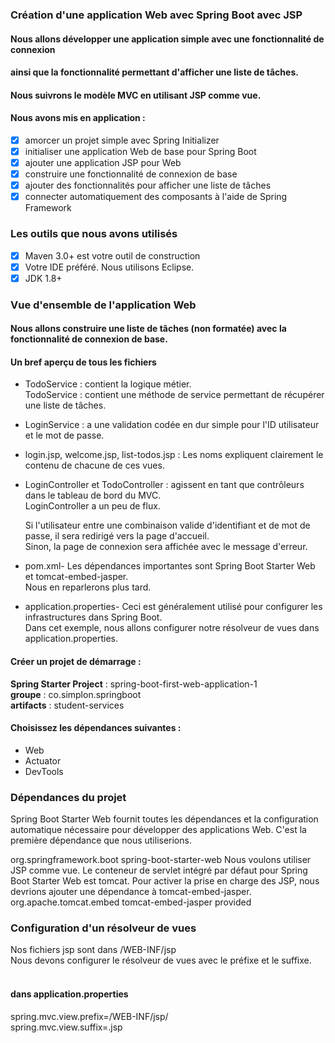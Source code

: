 ### Création d'une application Web avec Spring Boot avec JSP

#### Nous allons développer une application simple avec une fonctionnalité de connexion 
#### ainsi que la fonctionnalité permettant d'afficher une liste de tâches.
#### Nous suivrons le modèle MVC en utilisant JSP comme vue.

#### Nous avons mis en application :
- [x] amorcer un projet simple avec Spring Initializer
- [x] initialiser une application Web de base pour Spring Boot
- [x] ajouter une application JSP pour Web
- [x] construire une fonctionnalité de connexion de base
- [x] ajouter des fonctionnalités pour afficher une liste de tâches
- [x] connecter automatiquement des composants à l'aide de Spring Framework

### Les outils que nous avons utilisés
- [x] Maven 3.0+ est votre outil de construction
- [x] Votre IDE préféré. Nous utilisons Eclipse.
- [x] JDK 1.8+

### Vue d'ensemble de l'application Web
#### Nous allons construire une liste de tâches (non formatée) avec la fonctionnalité de connexion de base.
                                        
#### Un bref aperçu de tous les fichiers

*  TodoService : contient la logique métier.<br>
   TodoService : contient une méthode de service permettant de récupérer une liste de tâches.
*  LoginService : a une validation codée en dur simple pour l'ID utilisateur et le mot de passe.

*  login.jsp, welcome.jsp, list-todos.jsp : Les noms expliquent clairement le contenu de chacune de ces vues.

*  LoginController et TodoController : agissent en tant que contrôleurs dans le tableau de bord du MVC.<br>                                LoginController a un peu de flux.
   
   Si l'utilisateur entre une combinaison valide d'identifiant et de mot de passe, il sera redirigé vers la page d'accueil.<br>
   Sinon, la page de connexion sera affichée avec le message d'erreur.

*  pom.xml- Les dépendances importantes sont Spring Boot Starter Web et tomcat-embed-jasper.<br>
   Nous en reparlerons plus tard.

*  application.properties- Ceci est généralement utilisé pour configurer les infrastructures dans Spring Boot.<br>
   Dans cet exemple, nous allons configurer notre résolveur de vues dans application.properties.

#### Créer un projet de démarrage : 
<b>Spring Starter Project</b> :  spring-boot-first-web-application-1<br>
<b>groupe</b> :                  co.simplon.springboot<br>
<b>artifacts</b> :               student-services<br>

#### Choisissez les dépendances suivantes :
*  Web
*  Actuator
*  DevTools

### Dépendances du projet
Spring Boot Starter Web fournit toutes les dépendances et la configuration automatique nécessaire pour développer des applications Web. C'est la première dépendance que nous utiliserions.

<dependency>
    <groupId>org.springframework.boot</groupId>
    <artifactId>spring-boot-starter-web</artifactId>
</dependency>
Nous voulons utiliser JSP comme vue. Le conteneur de servlet intégré par défaut pour Spring Boot Starter Web est tomcat. Pour activer la prise en charge des JSP, nous devrions ajouter une dépendance à tomcat-embed-jasper.

<dependency>
    <groupId>org.apache.tomcat.embed</groupId>
    <artifactId>tomcat-embed-jasper</artifactId>
    <scope>provided</scope>
</dependency>

### Configuration d'un résolveur de vues
Nos fichiers jsp sont dans /WEB-INF/jsp <br>
Nous devons configurer le résolveur de vues avec le préfixe et le suffixe.<br><br>

#### dans application.properties
spring.mvc.view.prefix=/WEB-INF/jsp/<br>
spring.mvc.view.suffix=.jsp<br>


